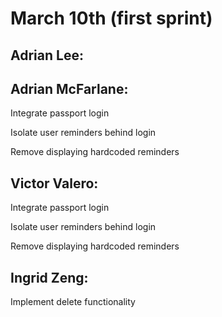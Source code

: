 # March 10th (first sprint)
## Adrian Lee:


## Adrian McFarlane:
  Integrate passport login
  
  Isolate user reminders behind login
  
  Remove displaying hardcoded reminders
  

## Victor Valero:
  Integrate passport login
  
  Isolate user reminders behind login
  
  Remove displaying hardcoded reminders

## Ingrid Zeng:
  Implement delete functionality
  
